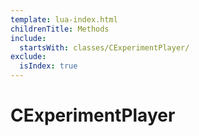 ```yaml
---
template: lua-index.html
childrenTitle: Methods
include:
  startsWith: classes/CExperimentPlayer/
exclude:
  isIndex: true
---
```


# CExperimentPlayer
